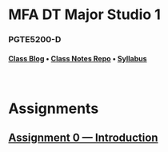 # MFA DT Major Studio 1
### PGTE5200-D 

#### [Class Blog](#) • [Class Notes Repo](https://github.com/jbakse/major_studio_1) • [Syllabus](#)


<br />

<link rel="stylesheet" type="text/css" href="index.css">

<script type="text/javascript" src="javascript/p5.min.js"></script>
<script type="text/javascript" src="sierpinski.js"></script>

# Assignments
## [Assignment 0 — Introduction](assignment_0)

